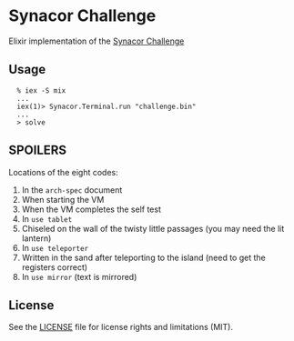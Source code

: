 # Synacor Challenge

Elixir implementation of the [Synacor Challenge](https://challenge.synacor.com)

## Usage

```
  % iex -S mix
  ...
  iex(1)> Synacor.Terminal.run "challenge.bin"
  ...
  > solve
```

## SPOILERS

Locations of the eight codes:

1. In the `arch-spec` document
2. When starting the VM
3. When the VM completes the self test
4. In `use tablet`
5. Chiseled on the wall of the twisty little passages (you may need the lit lantern)
6. In `use teleporter`
7. Written in the sand after teleporting to the island (need to get the registers correct)
8. In `use mirror` (text is mirrored)

## License

See the [LICENSE](LICENSE.md) file for license rights and limitations (MIT).
